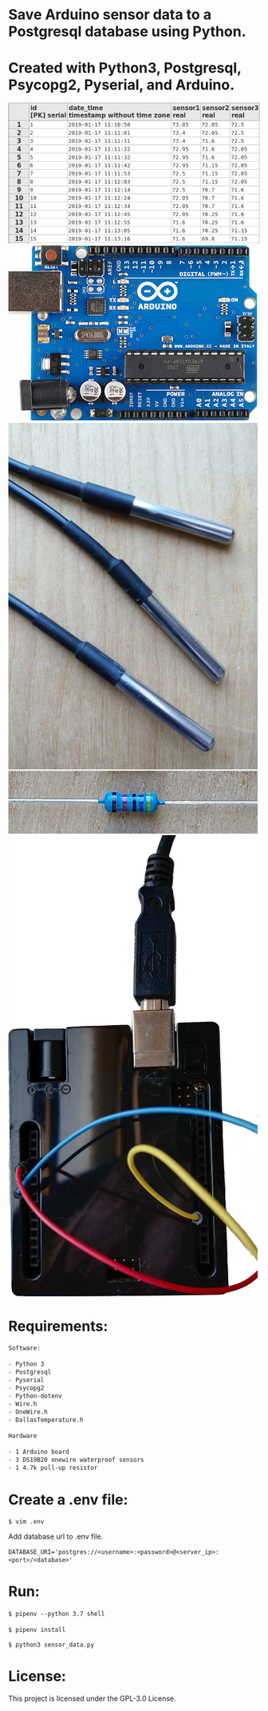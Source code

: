 # Save Arduino sensor data to a Postgresql database using Python.

# Created with Python3, Postgresql, Psycopg2, Pyserial, and Arduino.

![screenshot](images/screenshot.jpg)
![screenshot](images/arduino_board.png)
![screenshot](images/DS19B20.png)
![screenshot](images/47_resistor.png)
![screenshot](images/arduino_project.png)

# Requirements:

```
Software:

- Python 3
- Postgresql
- Pyserial
- Psycopg2
- Python-dotenv
- Wire.h
- OneWire.h
- DallasTemperature.h

Hardware

- 1 Arduino board
- 3 DS19B20 onewire waterproof sensors
- 1 4.7k pull-up resistor

```

# Create a .env file:
```
$ vim .env
```

Add database url to .env file.

```
DATABASE_URI='postgres://<username>:<password>@<server_ip>:<port>/<database>'
```

# Run:

```
$ pipenv --python 3.7 shell

$ pipenv install 

```

```
$ python3 sensor_data.py

```

# License:

This project is licensed under the GPL-3.0 License.

